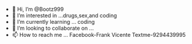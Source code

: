 - 👋 Hi, I’m @Bootz999
- 👀 I’m interested in ...drugs,sex,and coding 
- 🌱 I’m currently learning ... coding 
- 💞️ I’m looking to collaborate on ...
- 📫 How to reach me ...
 Facebook-Frank Vicente 
 Textme-9294439995

<!---
Bootz999/Bootz999 is a ✨ special ✨ repository because its `README.md` (this file) appears on your GitHub profile.
You can click the Preview link to take a look at your changes.
--->
